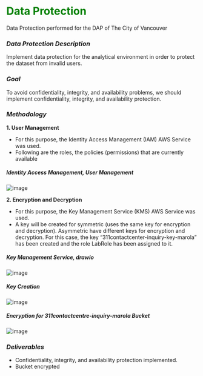 
# <font color="green">Data Protection</font> 

Data Protection performed for the DAP of The City of Vancouver

### ***Data Protection Description***

Implement data protection for the analytical environment in order to protect the dataset from invalid users. 

### ***Goal***
To avoid confidentiality, integrity, and availability problems, we should implement confidentiality, integrity, and availability protection. 

### ***Methodology***

**1. User Management**
- For this purpose, the Identity Access Management (IAM) AWS Service was used.
- Following are the roles, the policies (permissions) that are currently available

##### **Identity Access Management, User Management**

![image](https://github.com/user-attachments/assets/df269410-3513-4c2d-abab-3b5a66f79055)


**2. Encryption and Decryption**
- For this purpose, the Key Management Service (KMS) AWS Service was used.
- A key will be created for symmetric (uses the same key for encryption and decryption). Asymmetric have different keys for encryption and decryption. For this case, the key “311contactcenter-inquiry-key-marola” has been created and the role LabRole has been assigned to it.

##### **Key Management Service, drawio**

![image](https://github.com/user-attachments/assets/861c408c-60f2-48a3-a0f6-ab0bb5328a7f)


##### **Key Creation**

![image](https://github.com/user-attachments/assets/8fa705d2-dede-4c4b-b9fe-81f3b60cb688)

##### **Encryption for 311contactcentre-inquiry-marola Bucket**

![image](https://github.com/user-attachments/assets/513bd764-597b-4857-83ac-ac1563e6bcc6)


### ***Deliverables***
-  Confidentiality, integrity, and availability protection implemented.
-  Bucket encrypted
  
